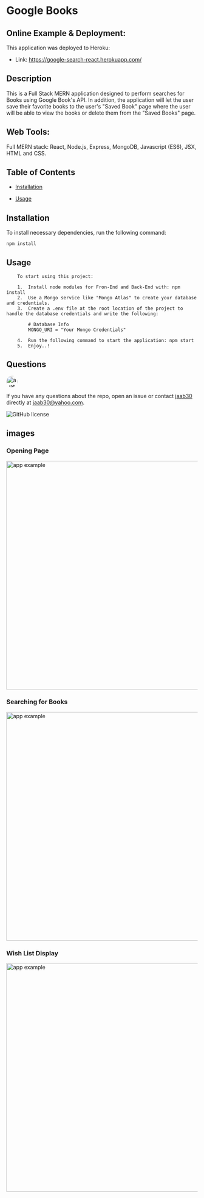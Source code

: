 # Google Books

## Online Example & Deployment:

This application was deployed to Heroku:

-   Link: https://google-search-react.herokuapp.com/

## Description

This is a Full Stack MERN application designed to perform searches for Books using Google Book's API. In addition, the application will let the user save their favorite books to the user's "Saved Book" page where the user will be able to view the books or delete them from the "Saved Books" page.

## Web Tools:

Full MERN stack: React, Node.js, Express, MongoDB, Javascript (ES6), JSX, HTML and CSS.

## Table of Contents 

* [Installation](#installation)

* [Usage](#usage)



## Installation

To install necessary dependencies, run the following command:

```
npm install
```

## Usage
``` 
    To start using this project: 

    1.  Install node modules for Fron-End and Back-End with: npm install
    2.  Use a Mongo service like "Mongo Atlas" to create your database and credentials.
    3.  Create a .env file at the root location of the project to handle the database credentials and write the following:
    
        # Database Info
        MONGO_URI = "Your Mongo Credentials"

    4.  Run the following command to start the application: npm start
    5.  Enjoy..!
``` 


## Questions

<img src="https://avatars0.githubusercontent.com/u/40499942?v=4" alt="avatar" style="border-radius: 16px" width="30" />

If you have any questions about the repo, open an issue or contact [jaab30](https://github.com/jaab30) directly at jaab30@yahoo.com.

![GitHub license](https://img.shields.io/badge/license-MIT-blue.svg)


## images
### Opening Page
<img src="https://user-images.githubusercontent.com/40499942/83903716-9ea16b80-a72c-11ea-9f6f-d7d49b01dde4.png" alt="app example" width="600px"/>

### Searching for Books
<img src="https://user-images.githubusercontent.com/40499942/83903744-a95c0080-a72c-11ea-8175-56c33c359718.png" alt="app example" width="600px"/>

### Wish List Display
<img src="https://user-images.githubusercontent.com/40499942/83903763-b2e56880-a72c-11ea-8808-07c15c7e2689.png" alt="app example" width="600px"/>

